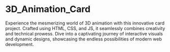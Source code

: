 # 3D_Animation_Card
Experience the mesmerizing world of 3D animation with this innovative card project. Crafted using HTML, CSS, and JS, it seamlessly combines creativity and technical prowess. Dive into a captivating journey of interactive visuals and dynamic designs, showcasing the endless possibilities of modern web development.
